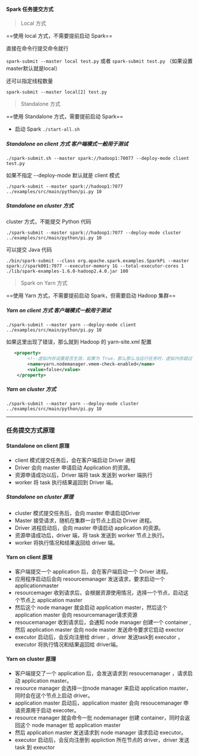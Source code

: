 #### Spark 任务提交方式

> Local 方式

==使用 local 方式，不需要提前启动 Spark==

直接在命令行提交命令就行

`spark-submit --master local test.py` 或者 `spark-submit test.py` （如果设置master默认就是local）

还可以指定线程数量

`spark-submit --master local[2] test.py`



> Standalone 方式

==使用 Standalone 方式，需要提前启动 Spark==

- 启动 Spark `./start-all.sh`

##### Standalone on client 方式  客户端模式一般用于测试

`./spark-submit.sh --master spark://hadoop1:70077 --deploy-mode client test.py`

如果不指定 --deploy-mode 默认就是 client 模式

`./spark-submit --master spark://hadoop1:7077  ../examples/src/main/python/pi.py 10`



##### Standalone on cluster 方式  

cluster 方式，不能提交 Python 代码

`./spark-submit --master spark://hadoop1:7077 --deploy-mode cluster ../examples/src/main/python/pi.py 10`

可以提交 Java 代码

`./bin/spark-submit --class org.apache.spark.examples.SparkPi --master spark://spark001:7077 --executor-memory 1G --total-executor-cores 1 ./lib/spark-examples-1.6.0-hadoop2.4.0.jar 100`



> Spark on Yarn 方式

==使用 Yarn 方式，不需要提前启动 Spark，但需要启动 Hadoop 集群==

##### Yarn on client 方式 客户端模式一般用于测试

`./spark-submit --master yarn --deploy-mode client ../examples/src/main/python/pi.py 10`

如果这里出现了错误，那么就到 Hadoop 的 yarn-site.xml 配置

```xml
   <property>
        <!--虚拟内存设置是否生效，如果为 True，那么那么当运行任务时，虚拟内存超过了，默认值，那么container会被杀死，如果为 False ，就不会被杀死-->
        <name>yarn.nodemanager.vmem-check-enabled</name>
        <value>false</value>
    </property>
```

##### Yarn on cluster 方式

`./spark-submit --master yarn --deploy-mode cluster ../examples/src/main/python/pi.py 10`

---

### 任务提交方式原理

#### Standalone on client 原理

- client 模式提交任务后，会在客户端启动 Driver 进程
- Driver 会向 master 申请启动 Application 的资源。
- 资源申请成功以后，Driver 端将 task 发送到 worker 端执行
- worker 将 task 执行结果返回到 Driver 端。

##### Standalone on cluster 原理

- cluster 模式提交任务后，会向 master 申请启动Driver
- Master 接受请求，随机在集群一台节点上启动 Driver 进程。
- Driver 进程启动后，会向 master 申请启动 application 的资源。
- 资源申请成功后，driver 端，将 task 发送到 worker 节点上执行。
- worker 将执行情况和结果返回给 driver 端。



#### Yarn on client 原理

- 客户端提交一个 application 后，会在客户端启动一个 Driver 进程。
- 应用程序启动后会向 resourcemanager 发送请求，要求启动一个 applicationmaster
- resourcemager 收到请求后，会根据资源使用情况，选择一个节点，启动这个节点上 application master 
- 然后这个 node manager 就会启动 application master，然后这个 application master 会向 resourcemanager请求资源
- resoucemanager 收到请求后，会通知 node manager 创建一个 container ,然后 application master 会向 node master 发送命令要求它启动 exector
- executor 启动后，会反向注册给 driver ，driver 发送task到 executor ，executor 将执行情况和结果返回给 driver端。

#### Yarn on cluster 原理

- 客户端提交了一个 application 后，会发送请求到 resoucemanager ，请求启动 application master。
- resource manager 会选择一台node manager 来启动 application master，同时会在这个节点上启动 driver。
- application master 启动后，application master 会向 resoucemanager 申请资源用于启动 execoter。
- resource manager 就会命令一批 nodemanager 创建 container，同时会返回这个 node manager 给 application master
- 然后 application master 发送请求到 node manager 请求启动 executor。
- executor 启动后，会反向注册到 appliction 所在节点的 driver，driver 发送 task 到 exeuctor

